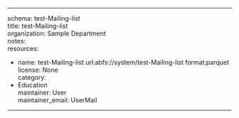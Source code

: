 


---  
schema: test-Mailing-list  
title: test-Mailing-list  
organization: Sample Department  
notes:   
resources:  
- name: test-Mailing-list 
 url:abfs://system/test-Mailing-list 
 format:parquet  
license: None  
category:
 - Education  
maintainer: User  
maintainer_email: UserMail  
---